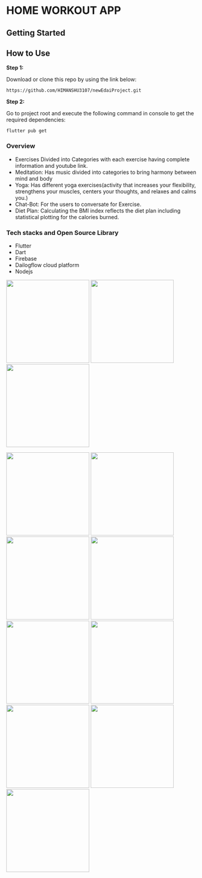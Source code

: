 <h1>HOME WORKOUT APP</h1>
<h2> Getting Started </h2>
<h2>How to Use </h2>

**Step 1:**

Download or clone this repo by using the link below:

```
https://github.com/HIMANSHU3107/newEdaiProject.git
```

**Step 2:**

Go to project root and execute the following command in console to get the required dependencies: 

```
flutter pub get 
```


<h3>Overview</h3>
<p>
 <ul>
  <li>Exercises Divided into Categories with each exercise having complete information and youtube link.</li>
  <li>Meditation: Has music divided into categories to bring harmony between mind and body</li>
  <li>Yoga: Has different yoga exercises(activity that increases your flexibility, strengthens your muscles, centers your thoughts, and relaxes and calms you.)</li>
  <li>Chat-Bot: For the users to conversate for Exercise.</li>
  <li>Diet Plan: Calculating the BMI index reflects the diet plan including statistical plotting for the calories burned.</li>
  </ul>
  </p>
  <h3>Tech stacks and Open Source Library</h3>
  <ul>
 <li> Flutter  </li>
 <li>Dart</li>
 <li>Firebase </li>
 <li> Dailogflow cloud platform </li>
 <li>Nodejs</li>
 
 </ul>
<p>
<img src="https://user-images.githubusercontent.com/55937303/128823295-cab07a33-d235-44c9-8894-348fb0cb34d4.jpg" width="220">
<img src="https://user-images.githubusercontent.com/55937303/128823328-3acad55b-fad0-4993-bb3d-42c5a2b1879b.jpg" width="220">
<img src="https://user-images.githubusercontent.com/55937303/128823350-42951fd4-2e2e-41b1-8564-be3c79c3be36.jpg" width="220">
 </p>
 <p>
<img src="https://user-images.githubusercontent.com/55937303/128823365-ef096af6-c3f3-409c-b8cf-2a5a8eeef2b1.jpg" width="220">
<img src="https://user-images.githubusercontent.com/55937303/128823377-e4c73976-2a39-4318-931d-3e34ad6b6666.jpg" width="220">
<img src="https://user-images.githubusercontent.com/55937303/128823388-ed79ca6a-a3ea-4203-afac-4ba39964e45d.jpg" width="220">
<img src="https://user-images.githubusercontent.com/55937303/128823401-60696eed-7600-4bff-9f93-b3aac4bc638f.jpg" width="220">
<img src="https://user-images.githubusercontent.com/55937303/128823437-151c00a7-32dc-4711-9f7e-91ff209f4ae1.jpg" width="220">
<img src="https://user-images.githubusercontent.com/55937303/128823456-ec57ed0e-efbd-4092-8e85-1d7e51cb8376.jpg" width="220">
<img src="https://user-images.githubusercontent.com/55937303/128823473-434aca9a-de1b-4206-9537-460b1c21a03e.jpg" width="220">
<img src="https://user-images.githubusercontent.com/55937303/128823491-ea6055cd-64c3-4e0e-bde6-2bfce39ca803.jpg" width="220">
<img src="https://user-images.githubusercontent.com/55937303/128823502-c55c6429-2201-4071-931e-021902238ab9.jpg" width="220">
 </p> 
